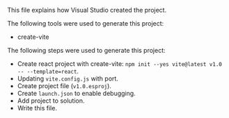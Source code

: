 This file explains how Visual Studio created the project.

The following tools were used to generate this project:
- create-vite

The following steps were used to generate this project:
- Create react project with create-vite: `npm init --yes vite@latest v1.0 -- --template=react`.
- Updating `vite.config.js` with port.
- Create project file (`v1.0.esproj`).
- Create `launch.json` to enable debugging.
- Add project to solution.
- Write this file.
